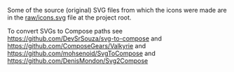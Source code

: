 Some of the source (original) SVG files from which the icons were made
are in the [raw/icons.svg](../../../../../../../raw/icons.svg) file at the project root.

To convert SVGs to Compose paths
see https://github.com/DevSrSouza/svg-to-compose
and https://github.com/ComposeGears/Valkyrie
and https://github.com/mohsenoid/SvgToCompose
and https://github.com/DenisMondon/Svg2Compose
